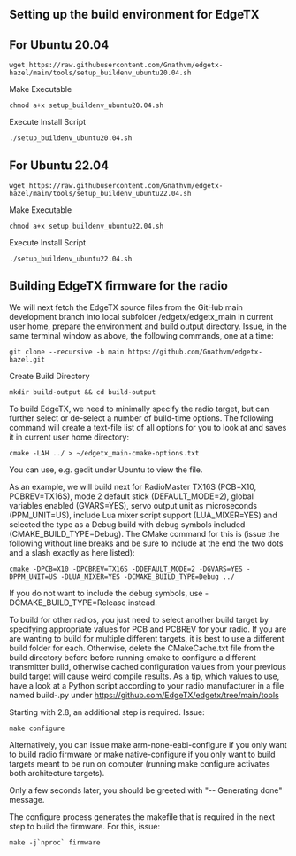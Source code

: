 Setting up the build environment for EdgeTX
-------------------------------------------
For Ubuntu 20.04
----------------
    wget https://raw.githubusercontent.com/Gnathvm/edgetx-hazel/main/tools/setup_buildenv_ubuntu20.04.sh

Make Executable

    chmod a+x setup_buildenv_ubuntu20.04.sh

Execute Install Script 

    ./setup_buildenv_ubuntu20.04.sh    
    
For Ubuntu 22.04
----------------
    wget https://raw.githubusercontent.com/Gnathvm/edgetx-hazel/main/tools/setup_buildenv_ubuntu22.04.sh
    
Make Executable

    chmod a+x setup_buildenv_ubuntu22.04.sh
    
Execute Install Script
    
    ./setup_buildenv_ubuntu22.04.sh

Building EdgeTX firmware for the radio
--------------------------------------
We will next fetch the EdgeTX source files from the GitHub main development branch into local subfolder /edgetx/edgetx_main in current user home, prepare the environment and build output directory. Issue, in the same terminal window as above, the following commands, one at a time:


    git clone --recursive -b main https://github.com/Gnathvm/edgetx-hazel.git

Create Build Directory

    mkdir build-output && cd build-output

To build EdgeTX, we need to minimally specify the radio target, but can further select or de-select a number of build-time options. The following command will create a text-file list of all options for you to look at and saves it in current user home directory:

    cmake -LAH ../ > ~/edgetx_main-cmake-options.txt

You can use, e.g. gedit under Ubuntu to view the file.

As an example, we will build next for RadioMaster TX16S (PCB=X10, PCBREV=TX16S), mode 2 default stick (DEFAULT_MODE=2), global variables enabled (GVARS=YES), servo output unit as microseconds (PPM_UNIT=US), include Lua mixer script support (LUA_MIXER=YES) and selected the type as a Debug build with debug symbols included (CMAKE_BUILD_TYPE=Debug). The CMake command for this is (issue the following without line breaks and be sure to include at the end the two dots and a slash exactly as here listed):

    cmake -DPCB=X10 -DPCBREV=TX16S -DDEFAULT_MODE=2 -DGVARS=YES -DPPM_UNIT=US -DLUA_MIXER=YES -DCMAKE_BUILD_TYPE=Debug ../

If you do not want to include the debug symbols, use -DCMAKE_BUILD_TYPE=Release instead.

To build for other radios, you just need to select another build target by specifying appropriate values for PCB and PCBREV for your radio. If you are are wanting to build for multiple different targets, it is best to use a different build folder for each. Otherwise, delete the CMakeCache.txt file from the build directory before before running cmake to configure a different transmitter build, otherwise cached configuration values from your previous build target will cause weird compile results. As a tip, which values to use, have a look at a Python script according to your radio manufacturer in a file named build-<radio-manufacturer>.py under https://github.com/EdgeTX/edgetx/tree/main/tools

Starting with 2.8, an additional step is required. Issue:

    make configure

Alternatively, you can issue make arm-none-eabi-configure if you only want to build radio firmware or make native-configure if you only want to build targets meant to be run on computer (running make configure activates both architecture targets).

Only a few seconds later, you should be greeted with "-- Generating done" message.

The configure process generates the makefile that is required in the next step to build the firmware. For this, issue:

    make -j`nproc` firmware

